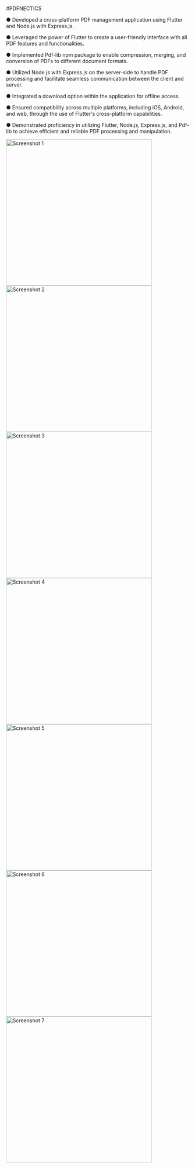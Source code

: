#PDFNECTICS

● Developed a cross-platform PDF management application using Flutter and Node.js with Express.js.

● Leveraged the power of Flutter to create a user-friendly interface with all PDF features and functionalities.

● Implemented Pdf-lib npm package to enable compression, merging, and conversion of PDFs to different document formats.

● Utilized Node.js with Express.js on the server-side to handle PDF processing and facilitate seamless communication between
the client and server.

● Integrated a download option within the application for offline access.

● Ensured compatibility across multiple platforms, including iOS, Android, and web, through the use of Flutter's
cross-platform capabilities.


● Demonstrated proficiency in utilizing Flutter, Node.js, Express.js, and Pdf-lib to achieve efficient and reliable PDF processing
and manipulation.



<div align="row">
  <img src="https://github.com/SUNIL-RAGHU/PDFNectics/assets/89726488/6ece7761-4742-4429-8d60-6d65924c5312" alt="Screenshot 1" height="400">
  <img src="https://github.com/SUNIL-RAGHU/PDFNectics/assets/89726488/82518dd5-6e23-47c4-abce-0e184b591d8b" alt="Screenshot 2" height="400">
    <img src="https://github.com/SUNIL-RAGHU/PDFNectics/assets/89726488/e25f928a-69ca-4b54-892f-0052511e2795" alt="Screenshot 3" height="400">
  <img src="https://github.com/SUNIL-RAGHU/PDFNectics/assets/89726488/990cc300-1846-4b27-9db5-11a5f316314d" alt="Screenshot 4" height="400">
    <img src="https://github.com/SUNIL-RAGHU/PDFNectics/assets/89726488/b8acae53-3076-4336-82a0-788f5462a943" alt="Screenshot 5" height="400">
  <img src="https://github.com/SUNIL-RAGHU/PDFNectics/assets/89726488/c97f2ef5-a285-4fa3-8fe4-9bba32954deb" alt="Screenshot 6" height="400">
    <img src="https://github.com/SUNIL-RAGHU/PDFNectics/assets/89726488/45fde4b5-68b8-4c2c-a11b-047c772e3c30" alt="Screenshot 7" height="400">

</div>
